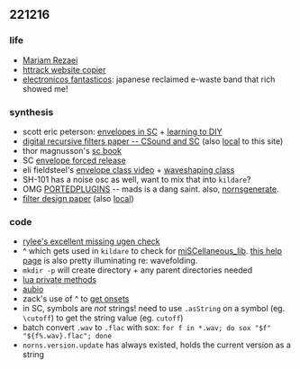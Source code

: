 ## 221216

### life

- [Mariam Rezaei](https://mariamrezaei.bandcamp.com/album/sadtitzzz)
- [httrack website copier](https://www.httrack.com/html/fcguide.html)
- [electronicos fantasticos](https://www.youtube.com/channel/UCU85cqdRQh8HBpk94vbcS_g): japanese reclaimed e-waste band that rich showed me!

### synthesis

- scott eric peterson: [envelopes in SC](https://www.scottericpetersen.com/2021/01/13/sculpting-gestural-space-with-envelopes-part-1/) + [learning to DIY](https://www.scottericpetersen.com/2022/05/05/its-worth-learning-to-do-it-yourself/)
- [digital recursive filters paper -- CSound and SC](https://www.collectionscanada.gc.ca/obj/s4/f2/dsk2/ftp01/MQ43890.pdf) (also [local](./files/filters.pdf) to this site)
- thor magnusson's [sc book](https://thormagnusson.gitbooks.io/scoring/content/PartII/chapter8.html)
- SC [envelope forced release](https://doc.sccode.org/Classes/EnvGen.html#Forced%20release)
- eli fieldsteel's [envelope class video](https://www.youtube.com/watch?v=MiSs763YVJY) + [waveshaping class](https://www.youtube.com/watch?v=q1VQAZKh6_8)
- SH-101 has a noise osc as well, want to mix that into `kildare`?
- OMG [PORTEDPLUGINS](https://github.com/madskjeldgaard/portedplugins) -- mads is a dang saint. also, [nornsgenerate](https://github.com/madskjeldgaard/nornsgenerate).
- [filter design paper](https://www.native-instruments.com/fileadmin/ni_media/downloads/pdf/VAFilterDesign_1.1.1.pdf) (also [local](./files/VAFilterDesign_1.1.1.pdf))

### code

- [rylee's excellent missing ugen check](https://github.com/monome/norns/pull/1614/files)
- ^ which gets used in `kildare` to check for [miSCellaneous_lib](https://github.com/dkmayer/miSCellaneous_lib). [this help page](https://pustota.basislager.org/_/sc-help/Help/Tutorials/Smooth_Clipping_and_Folding.html) is also pretty illuminating re: wavefolding.
- `mkdir -p` will create directory + any parent directories needed
- [lua private methods](https://www.lua.org/pil/16.4.html)
- [aubio](https://aubio.org/manual/latest/cli.html#aubio)
- zack's use of ^ to [get onsets](https://github.com/schollz/zxcvbn/blob/main/lib/softsample.lua#L58-L67)
- in SC, symbols are _not_ strings! need to use `.asString` on a symbol (eg. `\cutoff`) to get the string value (eg. `cutoff`)
- batch convert `.wav` to `.flac` with sox: `for f in *.wav; do sox "$f" "${f%.wav}.flac"; done`
- `norns.version.update` has always existed, holds the current version as a string
